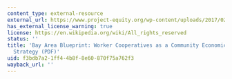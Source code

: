 ```yaml
---
content_type: external-resource
external_url: https://www.project-equity.org/wp-content/uploads/2017/02/Bay-Area-Blueprint_Worker-Coops-as-a-Community-Economic-Development-Strategy_CPJ2015_Lingane.pdf
has_external_license_warning: true
license: https://en.wikipedia.org/wiki/All_rights_reserved
status: ''
title: 'Bay Area Blueprint: Worker Cooperatives as a Community Economic Development
  Strategy (PDF)'
uid: f3bdb7a2-1ff4-4b8f-8e60-870f75a762f3
wayback_url: ''
---
```

